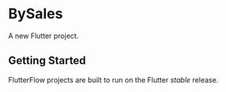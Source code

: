 # BySales

A new Flutter project.

## Getting Started

FlutterFlow projects are built to run on the Flutter _stable_ release.
